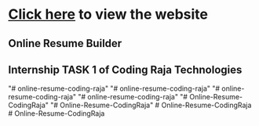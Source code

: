 # <a href="https://akashb2003.github.io/Coding-Raja-Technologies-Internship-1.github.io/index.html">Click here</a> to view the website
## Online Resume Builder
## Internship TASK 1 of Coding Raja Technologies
"# online-resume-coding-raja" 
"# online-resume-coding-raja" 
"# online-resume-coding-raja" 
"# online-resume-coding-raja" 
"# Online-Resume-CodingRaja" 
"# Online-Resume-CodingRaja" 
#   O n l i n e - R e s u m e - C o d i n g R a j a  
 #   O n l i n e - R e s u m e - C o d i n g R a j a  
 
